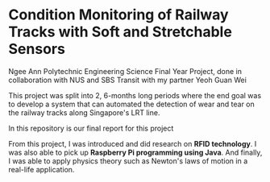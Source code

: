 # Condition Monitoring of Railway Tracks with Soft and Stretchable Sensors
Ngee Ann Polytechnic Engineering Science Final Year Project, done in collaboration with NUS and SBS Transit with my partner Yeoh Guan Wei

This project was split into 2, 6-months long periods where the end goal was to develop a system that can automated the detection of wear and tear on the railway tracks along Singapore's LRT line.

In this repository is our final report for this project

From this project, I was introduced and did research on **RFID technology**.
I was also able to pick up **Raspberry Pi programming using Java**.
And finally, I was able to apply physics theory such as Newton's laws of motion in a real-life application.
